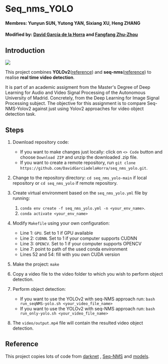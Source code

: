 # Seq_nms_YOLO

#### Membres: Yunyun SUN, Yutong YAN, Sixiang XU, Heng ZHANG
#### Modified by: [David García de la Horra](https://github.com/DavidGarcíadelaHorra) and [Fangfang Zhu-Zhou](https://github.com/FangfangZhuZhou)

## Introduction

![](img/index.jpg) 

This project combines **YOLOv2**([reference](https://arxiv.org/abs/1506.02640)) and **seq-nms**([reference](https://arxiv.org/abs/1602.08465)) 
to realise **real time video detection**.

It is part of an academic assigment from the Master's Degree of Deep Learning for Audio and Video Signal Processing of 
the Autonomous University of Madrid. Concretely, from the Deep Learning for Image Signal Processing subject.
The objective for this assignment is to compare Seq-NMS-Yolov2 against just using Yolov2 approaches for video object detection task.

## Steps

1. Download repository code:
   - If you want to make changes just locally: click on `<> Code` button and choose `Download ZIP` and unzip the downloaded .zip file.
   - If you want to create a remote repository, run `git clone https://github.com/DavidGarciadelaHorra/seq_nms_yolo.git`.

2. Change to the repository directory: `cd seq_nms_yolo-main` if local repository or `cd seq_nms_yolo` if remote repository.

3. Create virtual environment based on the `seq_nms_yolo.yml` file by running:
   1. `conda env create -f seq_nms_yolo.yml -n <your_env_name>`.
   2. `conda activate <your_env_name>`

4. Modify `Makefile` using your own configuration:
   * Line 1: `GPU`. Set to 1 if GPU available
   * Line 2: `CUDNN`. Set to 1 if your computer supports CUDNN
   * Line 3: `OPENCV`. Set to 1 if your computer supports OPENCV
   * Line 7: point to path of the used conda environment
   * Lines 52 and 54: fill with you own CUDA version

5. Make the project: `make`

6. Copy a video file to the video folder to which you wish to perform object detection. 

7. Perform object detection:
   - If you want to use the YOLOv2 with seq-NMS approach run: `bash run_seqNMS-yolo.sh <your_video_file_name>`
   - If you want to use the YOLOv2 with seq-NMS approach run: `bash run_only-yolo.sh <your_video_file_name>`

8. The `video/output.mp4` file will contain the resulted video object detection.

## Reference

This project copies lots of code from [darknet](https://github.com/pjreddie/darknet) , [Seq-NMS](https://github.com/lrghust/Seq-NMS) and  [models](https://github.com/tensorflow/models).
